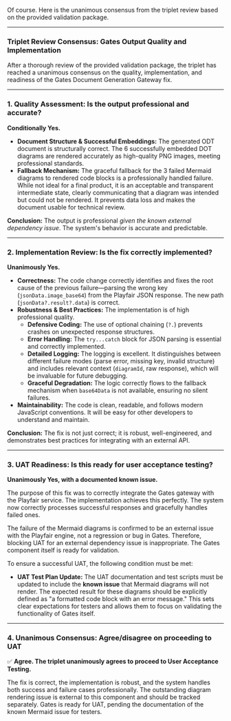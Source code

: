 Of course. Here is the unanimous consensus from the triplet review based on the provided validation package.

---

### **Triplet Review Consensus: Gates Output Quality and Implementation**

After a thorough review of the provided validation package, the triplet has reached a unanimous consensus on the quality, implementation, and readiness of the Gates Document Generation Gateway fix.

---

### 1. Quality Assessment: Is the output professional and accurate?

**Conditionally Yes.**

*   **Document Structure & Successful Embeddings:** The generated ODT document is structurally correct. The 6 successfully embedded DOT diagrams are rendered accurately as high-quality PNG images, meeting professional standards.
*   **Fallback Mechanism:** The graceful fallback for the 3 failed Mermaid diagrams to rendered code blocks is a professionally handled failure. While not ideal for a final product, it is an acceptable and transparent intermediate state, clearly communicating that a diagram was intended but could not be rendered. It prevents data loss and makes the document usable for technical review.

**Conclusion:** The output is professional *given the known external dependency issue*. The system's behavior is accurate and predictable.

---

### 2. Implementation Review: Is the fix correctly implemented?

**Unanimously Yes.**

*   **Correctness:** The code change correctly identifies and fixes the root cause of the previous failure—parsing the wrong key (`jsonData.image_base64`) from the Playfair JSON response. The new path (`jsonData?.result?.data`) is correct.
*   **Robustness & Best Practices:** The implementation is of high professional quality.
    *   **Defensive Coding:** The use of optional chaining (`?.`) prevents crashes on unexpected response structures.
    *   **Error Handling:** The `try...catch` block for JSON parsing is essential and correctly implemented.
    *   **Detailed Logging:** The logging is excellent. It distinguishes between different failure modes (parse error, missing key, invalid structure) and includes relevant context (`diagramId`, raw response), which will be invaluable for future debugging.
    *   **Graceful Degradation:** The logic correctly flows to the fallback mechanism when `base64Data` is not available, ensuring no silent failures.
*   **Maintainability:** The code is clean, readable, and follows modern JavaScript conventions. It will be easy for other developers to understand and maintain.

**Conclusion:** The fix is not just correct; it is robust, well-engineered, and demonstrates best practices for integrating with an external API.

---

### 3. UAT Readiness: Is this ready for user acceptance testing?

**Unanimously Yes, with a documented known issue.**

The purpose of this fix was to correctly integrate the Gates gateway with the Playfair service. The implementation achieves this perfectly. The system now correctly processes successful responses and gracefully handles failed ones.

The failure of the Mermaid diagrams is confirmed to be an external issue with the Playfair engine, not a regression or bug in Gates. Therefore, blocking UAT for an external dependency issue is inappropriate. The Gates component itself is ready for validation.

To ensure a successful UAT, the following condition must be met:
*   **UAT Test Plan Update:** The UAT documentation and test scripts must be updated to include the **known issue** that Mermaid diagrams will not render. The expected result for these diagrams should be explicitly defined as "a formatted code block with an error message." This sets clear expectations for testers and allows them to focus on validating the functionality of Gates itself.

---

### 4. Unanimous Consensus: Agree/disagree on proceeding to UAT

✅ **Agree. The triplet unanimously agrees to proceed to User Acceptance Testing.**

The fix is correct, the implementation is robust, and the system handles both success and failure cases professionally. The outstanding diagram rendering issue is external to this component and should be tracked separately. Gates is ready for UAT, pending the documentation of the known Mermaid issue for testers.
